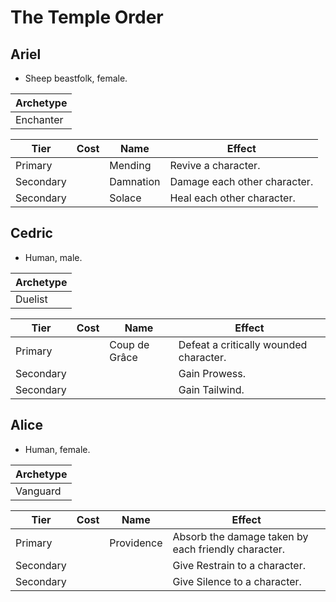 # The Temple Order

## Ariel

  - Sheep beastfolk, female.

| Archetype |
| --------- |
| Enchanter |

| Tier      | Cost | Name      | Effect                       |
| --------- | :--: | --------- | ---------------------------- |
| Primary   |      | Mending   | Revive a character.          |
| Secondary |      | Damnation | Damage each other character. |
| Secondary |      | Solace    | Heal each other character.   |

## Cedric

  - Human, male.

| Archetype |
| --------- |
| Duelist   |

| Tier      | Cost | Name          | Effect                                 |
| --------- | :--: | ------------- | -------------------------------------- |
| Primary   |      | Coup de Grâce | Defeat a critically wounded character. |
| Secondary |      |               | Gain Prowess.                          |
| Secondary |      |               | Gain Tailwind.                         |

## Alice

  - Human, female.

| Archetype |
| --------- |
| Vanguard  |

| Tier      | Cost | Name       | Effect                                              |
| --------- | :--: | ---------- | --------------------------------------------------- |
| Primary   |      | Providence | Absorb the damage taken by each friendly character. |
| Secondary |      |            | Give Restrain to a character.                       |
| Secondary |      |            | Give Silence to a character.                        |
